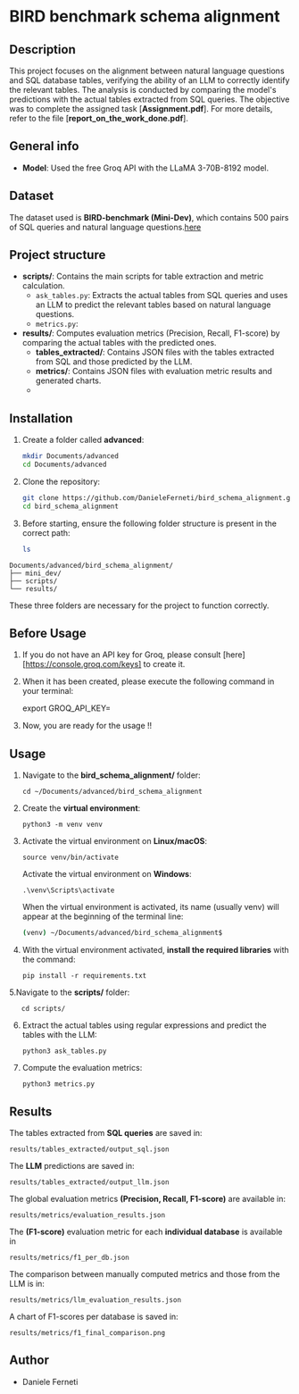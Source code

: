 # BIRD benchmark schema alignment

## Description
This project focuses on the alignment between natural language questions and SQL database tables, verifying the ability of an LLM to correctly identify the relevant tables. The analysis is conducted by comparing the model's predictions with the actual tables extracted from SQL queries. The objective was to complete the assigned task [**Assignment.pdf**]. For more details, refer to the file [**report_on_the_work_done.pdf**].

## General info
- **Model**: Used the free Groq API with the LLaMA 3-70B-8192 model.

## Dataset
The dataset used is **BIRD-benchmark (Mini-Dev)**, which contains 500 pairs of SQL queries and natural language questions.[here](https://github.com/bird-bench/mini_dev)

## Project structure
- **scripts/**: Contains the main scripts for table extraction and metric calculation.
  - `ask_tables.py`: Extracts the actual tables from SQL queries and uses an LLM to predict the relevant tables based on natural language questions.
  - `metrics.py`: 
- **results/**: Computes evaluation metrics (Precision, Recall, F1-score) by comparing the actual tables with the predicted ones.
  - **tables_extracted/**: Contains JSON files with the tables extracted from SQL and those predicted by the LLM.
  - **metrics/**: Contains JSON files with evaluation metric results and generated charts.
  - 
## Installation
1. Create a folder called **advanced**:
    ```bash
   mkdir Documents/advanced
   cd Documents/advanced
2. Clone the repository:
   ```bash
   git clone https://github.com/DanieleFerneti/bird_schema_alignment.git
   cd bird_schema_alignment
3. Before starting, ensure the following folder structure is present in the correct path:
   ```bash
   ls
  ```
  Documents/advanced/bird_schema_alignment/
  ├── mini_dev/
  ├── scripts/
  └── results/
  ```
  These three folders are necessary for the project to function correctly. 
  
## Before Usage
1. If you do not have an API key for Groq, please consult  [here][https://console.groq.com/keys] to create it.
2. When it has been created, please execute the following command in your terminal:

     export GROQ_API_KEY=<your-api-key-here>

3. Now, you are ready for the usage !!

## Usage
1. Navigate to the **bird_schema_alignment/** folder:

       cd ~/Documents/advanced/bird_schema_alignment

2. Create the **virtual environment**:

       python3 -m venv venv

3. Activate the virtual environment on **Linux/macOS**:

       source venv/bin/activate
   
   Activate the virtual environment on **Windows**:
   
       .\venv\Scripts\activate

   When the virtual environment is activated, its name (usually venv) will appear at the beginning of the terminal line:
   ```bash
   (venv) ~/Documents/advanced/bird_schema_alignment$

4. With the virtual environment activated, **install the required libraries** with the command:

       pip install -r requirements.txt
       
5.Navigate to the **scripts/** folder:

       cd scripts/

6. Extract the actual tables using regular expressions and predict the tables with the LLM:
   
       python3 ask_tables.py
   
7. Compute the evaluation metrics:
   
       python3 metrics.py
   
## Results
The tables extracted from **SQL queries** are saved in:

    results/tables_extracted/output_sql.json
    
The **LLM** predictions are saved in:

    results/tables_extracted/output_llm.json

The global evaluation metrics **(Precision, Recall, F1-score)** are available in:

    results/metrics/evaluation_results.json

The **(F1-score)** evaluation metric for each **individual database** is available in

    results/metrics/f1_per_db.json

The comparison between manually computed metrics and those from the LLM is in:

    results/metrics/llm_evaluation_results.json

A chart of F1-scores per database is saved in:

    results/metrics/f1_final_comparison.png

## Author
- Daniele Ferneti
